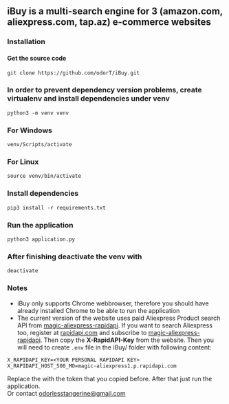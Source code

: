 ## **iBuy** is a multi-search engine for 3 (amazon.com, aliexpress.com, tap.az) e-commerce websites
### Installation

#### Get the source code
`git clone https://github.com/odorT/iBuy.git`

### In order to prevent dependency version problems, create virtualenv and install dependencies under venv
`python3 -m venv venv`  

### For Windows
`venv/Scripts/activate`  
### For Linux
`source venv/bin/activate`  

### Install dependencies
`pip3 install -r requirements.txt`  

### Run the application
`python3 application.py`  

### After finishing deactivate the venv with
`deactivate`

### Notes
* iBuy only supports Chrome webbrowser, therefore you should have already installed Chrome to be able to run the application
* The current version of the website uses paid Aliexpress Product search API from [magic-aliexpress-rapidapi](https://rapidapi.com/b2g.corporation/api/magic-aliexpress1).
If you want to search Aliexpress too, register at [rapidapi.com](https://rapidapi.com/marketplace) and subscribe to [magic-aliexpress-rapidapi](https://rapidapi.com/b2g.corporation/api/magic-aliexpress1).
Then copy the **X-RapidAPI-Key** from the website. Then you will need to create `.env` file in the iBuy/ folder with following content:  
```
X_RAPIDAPI_KEY=<YOUR PERSONAL RAPIDAPI KEY>
X_RAPIDAPI_HOST_500_MO=magic-aliexpress1.p.rapidapi.com
```  
Replace the <YOUR PERSONAL RAPIDAPI KEY> with the token that you copied before. After that just run the application.  
Or contact [odorlesstangerine@gmail.com](https://mail.google.com/mail/u/0/#inbox?compose=DmwnWrRlQhgRCFlmTNcPXNfFqhVfGsBSXZsjqMFNhsNBqdjtwMcwfKtglvSQLBrDbpDVVcSTqjTL)